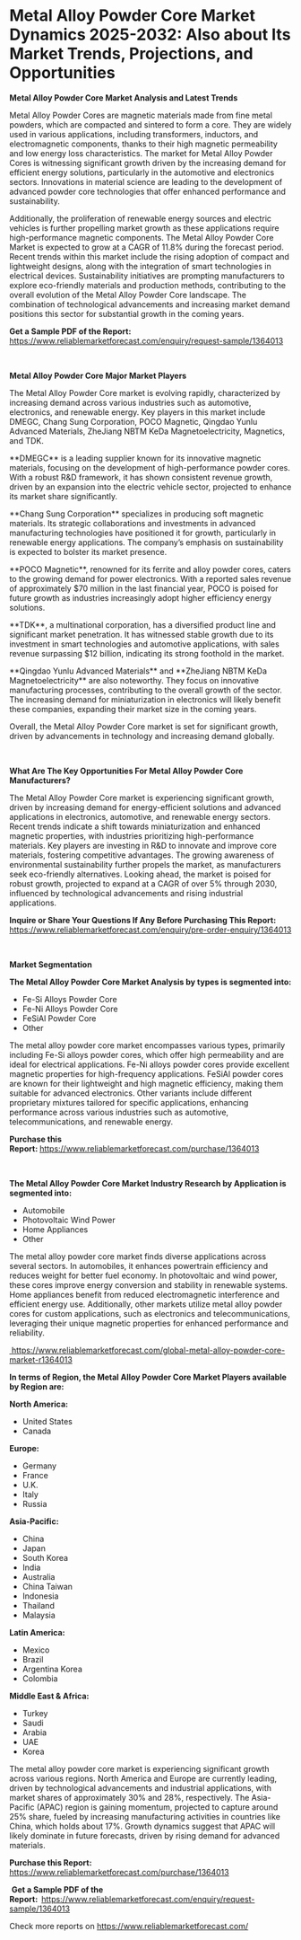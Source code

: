 <p><h1>Metal Alloy Powder Core Market Dynamics 2025-2032: Also about Its Market Trends, Projections, and Opportunities</h1></p><p><strong>Metal Alloy Powder Core Market Analysis and Latest Trends</strong></p>
<p><p>Metal Alloy Powder Cores are magnetic materials made from fine metal powders, which are compacted and sintered to form a core. They are widely used in various applications, including transformers, inductors, and electromagnetic components, thanks to their high magnetic permeability and low energy loss characteristics. The market for Metal Alloy Powder Cores is witnessing significant growth driven by the increasing demand for efficient energy solutions, particularly in the automotive and electronics sectors. Innovations in material science are leading to the development of advanced powder core technologies that offer enhanced performance and sustainability.</p><p>Additionally, the proliferation of renewable energy sources and electric vehicles is further propelling market growth as these applications require high-performance magnetic components. The Metal Alloy Powder Core Market is expected to grow at a CAGR of 11.8% during the forecast period. Recent trends within this market include the rising adoption of compact and lightweight designs, along with the integration of smart technologies in electrical devices. Sustainability initiatives are prompting manufacturers to explore eco-friendly materials and production methods, contributing to the overall evolution of the Metal Alloy Powder Core landscape. The combination of technological advancements and increasing market demand positions this sector for substantial growth in the coming years.</p></p>
<p><strong>Get a Sample PDF of the Report:&nbsp;</strong> <a href="https://www.reliablemarketforecast.com/enquiry/request-sample/1364013?utm_campaign=2274&utm_medium=2&utm_source=Github&utm_content=ia&utm_term=03022025&utm_id=metal-alloy-powder-core">https://www.reliablemarketforecast.com/enquiry/request-sample/1364013</a></p>
<p>&nbsp;</p>
<p><strong>Metal Alloy Powder Core Major Market Players</strong></p>
<p><p>The Metal Alloy Powder Core market is evolving rapidly, characterized by increasing demand across various industries such as automotive, electronics, and renewable energy. Key players in this market include DMEGC, Chang Sung Corporation, POCO Magnetic, Qingdao Yunlu Advanced Materials, ZheJiang NBTM KeDa Magnetoelectricity, Magnetics, and TDK.</p><p>**DMEGC** is a leading supplier known for its innovative magnetic materials, focusing on the development of high-performance powder cores. With a robust R&D framework, it has shown consistent revenue growth, driven by an expansion into the electric vehicle sector, projected to enhance its market share significantly.</p><p>**Chang Sung Corporation** specializes in producing soft magnetic materials. Its strategic collaborations and investments in advanced manufacturing technologies have positioned it for growth, particularly in renewable energy applications. The company’s emphasis on sustainability is expected to bolster its market presence.</p><p>**POCO Magnetic**, renowned for its ferrite and alloy powder cores, caters to the growing demand for power electronics. With a reported sales revenue of approximately $70 million in the last financial year, POCO is poised for future growth as industries increasingly adopt higher efficiency energy solutions.</p><p>**TDK**, a multinational corporation, has a diversified product line and significant market penetration. It has witnessed stable growth due to its investment in smart technologies and automotive applications, with sales revenue surpassing $12 billion, indicating its strong foothold in the market.</p><p>**Qingdao Yunlu Advanced Materials** and **ZheJiang NBTM KeDa Magnetoelectricity** are also noteworthy. They focus on innovative manufacturing processes, contributing to the overall growth of the sector. The increasing demand for miniaturization in electronics will likely benefit these companies, expanding their market size in the coming years.</p><p>Overall, the Metal Alloy Powder Core market is set for significant growth, driven by advancements in technology and increasing demand globally.</p></p>
<p>&nbsp;</p>
<p><strong>What Are The Key Opportunities For Metal Alloy Powder Core Manufacturers?</strong></p>
<p><p>The Metal Alloy Powder Core market is experiencing significant growth, driven by increasing demand for energy-efficient solutions and advanced applications in electronics, automotive, and renewable energy sectors. Recent trends indicate a shift towards miniaturization and enhanced magnetic properties, with industries prioritizing high-performance materials. Key players are investing in R&D to innovate and improve core materials, fostering competitive advantages. The growing awareness of environmental sustainability further propels the market, as manufacturers seek eco-friendly alternatives. Looking ahead, the market is poised for robust growth, projected to expand at a CAGR of over 5% through 2030, influenced by technological advancements and rising industrial applications.</p></p>
<p><strong>Inquire or Share Your Questions If Any Before Purchasing This Report:</strong> <a href="https://www.reliablemarketforecast.com/enquiry/pre-order-enquiry/1364013?utm_campaign=2274&utm_medium=2&utm_source=Github&utm_content=ia&utm_term=03022025&utm_id=metal-alloy-powder-core">https://www.reliablemarketforecast.com/enquiry/pre-order-enquiry/1364013</a></p>
<p>&nbsp;</p>
<p><strong>Market Segmentation</strong></p>
<p><strong>The Metal Alloy Powder Core Market Analysis by types is segmented into:</strong></p>
<p><ul><li>Fe-Si Alloys Powder Core</li><li>Fe-Ni Alloys Powder Core</li><li>FeSiAl Powder Core</li><li>Other</li></ul></p>
<p><p>The metal alloy powder core market encompasses various types, primarily including Fe-Si alloys powder cores, which offer high permeability and are ideal for electrical applications. Fe-Ni alloys powder cores provide excellent magnetic properties for high-frequency applications. FeSiAl powder cores are known for their lightweight and high magnetic efficiency, making them suitable for advanced electronics. Other variants include different proprietary mixtures tailored for specific applications, enhancing performance across various industries such as automotive, telecommunications, and renewable energy.</p></p>
<p><strong>Purchase this Report:&nbsp;</strong><a href="https://www.reliablemarketforecast.com/purchase/1364013?utm_campaign=2274&utm_medium=2&utm_source=Github&utm_content=ia&utm_term=03022025&utm_id=metal-alloy-powder-core">https://www.reliablemarketforecast.com/purchase/1364013</a></p>
<p>&nbsp;</p>
<p><strong>The Metal Alloy Powder Core Market Industry Research by Application is segmented into:</strong></p>
<p><ul><li>Automobile</li><li>Photovoltaic Wind Power</li><li>Home Appliances</li><li>Other</li></ul></p>
<p><p>The metal alloy powder core market finds diverse applications across several sectors. In automobiles, it enhances powertrain efficiency and reduces weight for better fuel economy. In photovoltaic and wind power, these cores improve energy conversion and stability in renewable systems. Home appliances benefit from reduced electromagnetic interference and efficient energy use. Additionally, other markets utilize metal alloy powder cores for custom applications, such as electronics and telecommunications, leveraging their unique magnetic properties for enhanced performance and reliability.</p></p>
<p><a href="https://www.reliablemarketforecast.com/global-metal-alloy-powder-core-market-r1364013?utm_campaign=2274&utm_medium=2&utm_source=Github&utm_content=ia&utm_term=03022025&utm_id=metal-alloy-powder-core">&nbsp;https://www.reliablemarketforecast.com/global-metal-alloy-powder-core-market-r1364013</a></p>
<p><strong>In terms of Region, the Metal Alloy Powder Core Market Players available by Region are:</strong></p>
<p>
    <p> <strong> North America: </strong>
        <ul>
            <li>United States</li>
            <li>Canada</li>
        </ul>
        </p> 
    <p> <strong> Europe: </strong>
        <ul>
            <li>Germany</li>
            <li>France</li>
            <li>U.K.</li>
            <li>Italy</li>
            <li>Russia</li>
        </ul>
        </p> 
    <p> <strong> Asia-Pacific: </strong>
        <ul>
            <li>China</li>
            <li>Japan</li>
            <li>South Korea</li>
            <li>India</li>
            <li>Australia</li>
            <li>China Taiwan</li>
            <li>Indonesia</li>
            <li>Thailand</li>
            <li>Malaysia</li>
        </ul>
        </p> 
    <p> <strong> Latin America: </strong>
        <ul>
            <li>Mexico</li>
            <li>Brazil</li>
            <li>Argentina Korea</li>
            <li>Colombia</li>
        </ul>
        </p> 
    <p> <strong> Middle East & Africa: </strong>
        <ul>
            <li>Turkey</li>
            <li>Saudi</li>
            <li>Arabia</li>
            <li>UAE</li>
            <li>Korea</li>
        </ul>
    </p>
    </p>
<p><p>The metal alloy powder core market is experiencing significant growth across various regions. North America and Europe are currently leading, driven by technological advancements and industrial applications, with market shares of approximately 30% and 28%, respectively. The Asia-Pacific (APAC) region is gaining momentum, projected to capture around 25% share, fueled by increasing manufacturing activities in countries like China, which holds about 17%. Growth dynamics suggest that APAC will likely dominate in future forecasts, driven by rising demand for advanced materials.</p></p>
<p><strong>Purchase this Report: </strong><a href="https://www.reliablemarketforecast.com/purchase/1364013?utm_campaign=2274&utm_medium=2&utm_source=Github&utm_content=ia&utm_term=03022025&utm_id=metal-alloy-powder-core">https://www.reliablemarketforecast.com/purchase/1364013</a></p>
<p>&nbsp;<strong>Get a Sample PDF of the Report:&nbsp;&nbsp;</strong><a href="https://www.reliablemarketforecast.com/enquiry/request-sample/1364013?utm_campaign=2274&utm_medium=2&utm_source=Github&utm_content=ia&utm_term=03022025&utm_id=metal-alloy-powder-core">https://www.reliablemarketforecast.com/enquiry/request-sample/1364013</a></p>
<p><strong></strong></p>
<p>Check more reports on <a href="https://www.reliablemarketforecast.com/?utm_campaign=2274&utm_medium=2&utm_source=Github&utm_content=ia&utm_term=03022025&utm_id=metal-alloy-powder-core">https://www.reliablemarketforecast.com/</a></p>